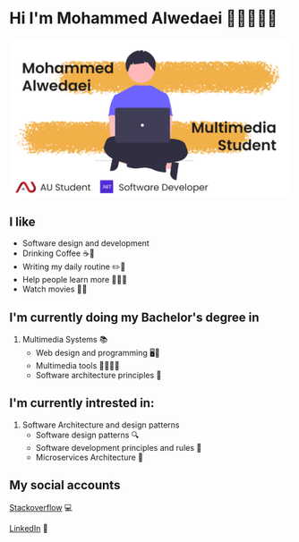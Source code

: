 # Hi I'm Mohammed Alwedaei 👋🏼🧑🏼‍💻

![Profile img](./images/profile_img.jpg)

## I like

- Software design and development
- Drinking Coffee ☕🍵
- Writing my daily routine ✏️📕
- Help people learn more 🧑🏼‍🏫
- Watch movies 🎥🍿

## I'm currently doing my Bachelor's degree in

1. Multimedia Systems 📚
   - Web design and programming 🖥️🔐
   - Multimedia tools 🎨👨🏼‍🎨
   - Software architecture principles 📐

## I'm currently intrested in:

1. Software Architecture and design patterns
   - Software design patterns 🔍
   - Software development principles and rules 📐
   - Microservices Architecture 🔬

## My social accounts

[Stackoverflow](https://stackoverflow.com/users/13521703/mohammed-alwedaei) 💻

[LinkedIn](https://www.linkedin.com/in/mohammed-alwedaei-b6714a176/) 📃

